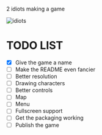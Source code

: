 2 idiots making a game

![idiots](https://github.com/Dm0z/2Dgame/assets/94807008/f92fd882-36fc-4f56-9e65-73c4c3ab2610)

# TODO LIST
- [x] Give the game a name
- [ ] Make the README even fancier
- [ ] Better resolution
- [ ] Drawing characters
- [ ] Better controls
- [ ] Map
- [ ] Menu
- [ ] Fullscreen support
- [ ] Get the packaging working
- [ ] Publish the game
